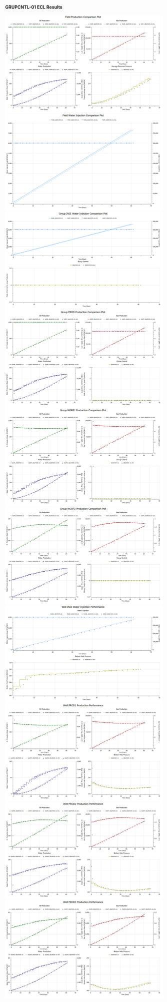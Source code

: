 #### GRUPCNTL-01 ECL Results

![](ECL/GRUPCNTL-01-Field_Production_Comparison_Plot.png)
![](ECL/GRUPCNTL-01-Field_Water_Injection_Comparison_Plot.png)
![](ECL/GRUPCNTL-01-Group_INJE_Water_Injection_Comparison_Plot.png)
![](ECL/GRUPCNTL-01-Group_PROD_Production_Comparison_Plot.png)
![](ECL/GRUPCNTL-01-Group_WGRP1_Production_Comparison_Plot.png)
![](ECL/GRUPCNTL-01-Group_WGRP2_Production_Comparison_Plot.png)
![](ECL/GRUPCNTL-01-Well_INJ1_Water_Injection_Performance.png)
![](ECL/GRUPCNTL-01-Well_PROD1_Production_Performance.png)
![](ECL/GRUPCNTL-01-Well_PROD2_Production_Performance.png)
![](ECL/GRUPCNTL-01-Well_PROD3_Production_Performance.png)
